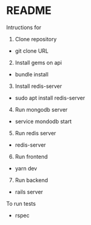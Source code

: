 # README

Intructions for 

1. Clone repository

* git clone URL

2. Install gems on api

* bundle install

3. Install redis-server

* sudo apt install redis-server

4. Run mongodb server

* service mondodb start

5. Run redis server

* redis-server

6. Run frontend

* yarn dev

7. Run backend

* rails server

To run tests

* rspec